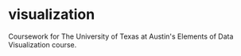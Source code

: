 # visualization
Coursework for The University of Texas at Austin's Elements of Data Visualization course. 
